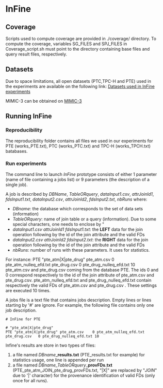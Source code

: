 # InFine

## Coverage
Scripts used to compute coverage are provided in ./coverage/ directory. To compute the coverage, variables SG_FILES and SPJ_FILES in Coverage_script.sh must point to the directory containing base files and query result files, respectively.

## Datasets
Due to space limitations, all open datasets (PTC,TPC-H and PTE) used in the experiments are available on the following link:
[Datasets used in InFine experiments](https://drive.google.com/drive/folders/1wGparB08BihNU4J0TQOJvujt74KFy5jo?usp=sharing)

MIMIC-3 can be obtained on [MIMIC-3](https://physionet.org/content/mimiciii/1.4/)

## Running InFine
### Reproducibility 
The reproducibility folder contains all files we used in our experiments for PTE (works_PTE.txt), PTC (works_PTC.txt) and TPC-H (works_TPCH.txt) batabases.

### Run experiments
The command line to launch *InFine* prototype consists of either 1 parameter (name of file containing a jobs list) or 9 parameters (the description of a single job).

A job is described by *DBName*, *TableORquery*, *dataInput1.csv*, *attrJoinId1*, *fdsInput1.txt*, *dataInput2.csv*, *attrJoinId2*, *fdsInput2.txt*, *nbRuns* where:
* *DBname*: the database which corresponds to the set of data sets (information)
* *TableORquery*: name of join table or a query (information). Due to some special characters, one needs to enclose by "
* *dataInput1.csv attrJoinId1 fdsInput1.txt*: the **LEFT** data for the join operation following by the id of the join attribute and the valid FDs
* *dataInput2.csv attrJoinId2 fdsInput2.txt*: the **RIGHT** data for the join operation following by the id of the join attribute and the valid FDs
* *nbRuns*: number of runs with these parameters. It uses for statistics.

For instance: PTE "pte_atm|X|pte_drug" pte_atm.csv 0 pte_atm_nulleq_efd.txt pte_drug.csv 0 pte_drug_nulleq_efd.txt 10
pte_atm.csv and pte_drug.csv coming from the database PTE. The ids 0 and 0 correspond respectively to the id of the join attribute of pte_atm.csv and pte_drug.csv. pte_atm_nulleq_efd.txt and pte_drug_nulleq_efd.txt contain respectively the valid FDs of pte_atm.csv and pte_drug.csv . These settings are executed 10 times.

A jobs file is a text file that contains jobs description. Empty lines or lines starting by '#' are ignore.
For example, the following file contains only one job description.

	# InFine for PTE

	# "pte_atm|X|pte_drug"
	PTE "pte_atm|X|pte_drug" pte_atm.csv    0 pte_atm_nulleq_efd.txt    pte_drug.csv   0 pte_drug_nulleq_efd.txt 10

Infine's results are store in two types of files:
1. a file named *DBname*_**results.txt** (PTE_results.txt for example) for statistics usage, one line is appended per run
2. a file named *DBname_TableORquery*_**provFDs.txt** (PTE_pte_atm_JOIN_pte_drug_provFDs.txt, "|X|" are replaced by "_JOIN_" due to '|' character) for the provenance identification of valid FDs (only once for all runs).
